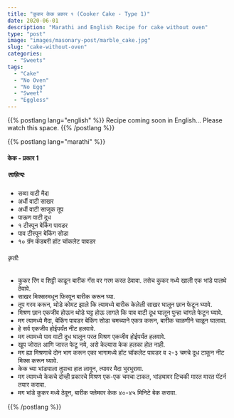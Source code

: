 ```yaml
---
title: "कुकर केक प्रकार १ (Cooker Cake - Type 1)"
date: 2020-06-01
description: "Marathi and English Recipe for cake without oven"
type: "post"
image: "images/masonary-post/marble_cake.jpg"
slug: "cake-without-oven"
categories: 
  - "Sweets"
tags:
  - "Cake"
  - "No Oven"
  - "No Egg"
  - "Sweet"
  - "Eggless"
---
```


{{% postlang lang="english" %}} 
 Recipe coming soon in English... Please watch this space. 
 {{% /postlang %}}





{{% postlang lang="marathi" %}}


#### केक - प्रकार 1

##### साहित्य: 

 
- सव्वा वाटी मैदा 
- अर्धी वाटी साखर 
- अर्धी वाटी साजूक तूप 
- पाऊण वाटी दूध 
- १ टीस्पून बेकिंग पावडर 
- पाव टीस्पून बेकिंग सोडा 
- १० ग्रॅम कॅडबरी हॉट चॉकलेट पावडर 




###### कृती:


- कुकर रिंग व शिट्टी काढून बारीक गॅस वर गरम करत ठेवावा. तसेच कुकर मध्ये खाली एक भांडे पालथे ठेवावे. 
- साखर मिक्सरमधून फिरवून बारीक करून घ्या. 
- तूप गरम करून, थोडे कोमट झाले कि त्यामध्ये बारीक केलेली साखर घालून छान फेटून घ्यावे. 
- मिश्रण छान एकजीव होऊन थोडे घट्ट होऊ लागले कि पाव वाटी दूध घालून पुन्हा चांगले फेटून घ्यावे.
- मग त्यामध्ये मैदा, बेकिंग पावडर बेकिंग सोडा चमच्याने एकत्र करून, बारीक चाळणीने चाळून घालावा. 
- हे सर्व एकजीव होईपर्यंत नीट हलवावे. 
- मग त्यामध्ये पाव वाटी दूध घालून परत मिश्रण एकजीव होईपर्यंत हलवावे. 
- खूप जोरात आणि जास्त फेटू नये, असे केल्यास केक हलका होत नाही. 
- मग ह्या मिश्रणाचे दोन भाग करून एका भागामध्ये हॉट चॉकलेट पावडर व २-३ चमचे दूध टाकून नीट मिक्स करून घ्यावे. 
- केक च्या भांड्याला तुपाचा हात लावून, त्यावर मैदा भुरभुरावा. 
- मग त्यामध्ये केकचे दोन्ही प्रकारचे मिश्रण एक-एक चमचा टाकत, भांड्यावर टिचकी मारत मारत पॅटर्न तयार करावा. 
- मग भांडे कुकर मध्ये ठेवून, बारीक फ्लेमवर केक ४०-४५ मिनिटे बेक करावा. 


 {{% /postlang %}}
